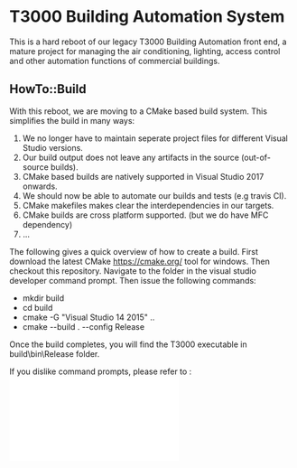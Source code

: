 T3000 Building Automation System 
=================================
This is a hard reboot of our legacy T3000 Building Automation front end, a mature project for managing the air conditioning, lighting, access control and other automation functions of commercial buildings.

HowTo::Build
-------------
With this reboot, we are moving to a CMake based build system. This simplifies the build in many ways:
1. We no longer have to maintain seperate project files for different Visual Studio versions.
2. Our build output does not leave any artifacts in the source (out-of-source builds).
3. CMake based builds are natively supported in Visual Studio 2017 onwards.
4. We should now be able to automate our builds and tests (e.g travis CI).
5. CMake makefiles makes clear the interdependencies in our targets.
6. CMake builds are cross platform supported. (but we do have MFC dependency)
7. ...

The following gives a quick overview of how to create a build. First download the latest CMake https://cmake.org/ tool for windows. Then checkout this repository. Navigate to the folder in the visual studio developer command prompt. Then issue the following commands:
  - mkdir build
  - cd build
  - cmake -G "Visual Studio 14 2015" ..
  - cmake --build . --config Release

Once the build completes, you will find the T3000 executable in build\bin\Release folder.

If you dislike command prompts, please refer to :
![T3000-Building-Automation-System](./CMakeGUISteps.md "CMake GUI guide")



